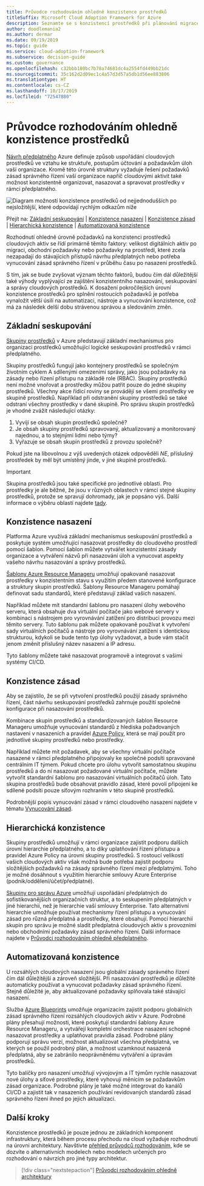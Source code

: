 ```yaml
---
title: Průvodce rozhodováním ohledně konzistence prostředků
titleSuffix: Microsoft Cloud Adoption Framework for Azure
description: Seznamte se s konzistencí prostředků při plánování migrace do Azure.
author: doodlemania2
ms.author: dermar
ms.date: 09/19/2019
ms.topic: guide
ms.service: cloud-adoption-framework
ms.subservice: decision-guide
ms.custom: governance
ms.openlocfilehash: c32bbb180bc7b78a74681dc4a2554fd449bb21dc
ms.sourcegitcommit: 35c162d2d09ec1c4a57d3d57a5db1d56ee883806
ms.translationtype: HT
ms.contentlocale: cs-CZ
ms.lasthandoff: 10/17/2019
ms.locfileid: "72547880"
---
```

# <a name="resource-consistency-decision-guide"></a>Průvodce rozhodováním ohledně konzistence prostředků

[Návrh předplatného](../subscriptions/index.md) Azure definuje způsob uspořádání cloudových prostředků ve vztahu ke struktuře, postupům účtování a požadavkům úloh vaší organizace. Kromě této úrovně struktury vyžaduje řešení požadavků zásad správného řízení vaší organizace napříč cloudovými aktivit také možnost konzistentně organizovat, nasazovat a spravovat prostředky v rámci předplatného.

![Diagram možností konzistence prostředků od nejjednodušších po nejsložitější, které odpovídají rychlým odkazům níže](../../_images/decision-guides/decision-guide-resource-consistency.png)

Přejít na: [Základní seskupování](#basic-grouping) | [Konzistence nasazení](#deployment-consistency) | [Konzistence zásad](#policy-consistency) | [Hierarchická konzistence](#hierarchical-consistency) | [Automatizovaná konzistence](#automated-consistency)

Rozhodnutí ohledně úrovně požadavků na konzistenci prostředků cloudových aktiv se řídí primárně těmito faktory: velikost digitálních aktiv po migraci, obchodní požadavky nebo požadavky na prostředí, které zcela nezapadají do stávajících přístupů návrhu předplatných nebo potřeba vynucování zásad správného řízení v průběhu času po nasazení prostředků.

S tím, jak se bude zvyšovat význam těchto faktorů, budou čím dál důležitější také výhody vyplývající ze zajištění konzistentního nasazování, seskupování a správy cloudových prostředků. K dosažení pokročilejších úrovní konzistence prostředků pro splnění rostoucích požadavků je potřeba vynaložit větší úsilí na automatizaci, nástroje a vynucování konzistence, což má za následek delší dobu strávenou správou a sledováním změn.

## <a name="basic-grouping"></a>Základní seskupování

[Skupiny prostředků](https://docs.microsoft.com/azure/azure-resource-manager/resource-group-overview#resource-groups) v Azure představují základní mechanismus pro organizaci prostředků umožňující logické seskupování prostředků v rámci předplatného.

Skupiny prostředků fungují jako kontejnery prostředků se společným životním cyklem A sdílenými omezeními správy, jako jsou požadavky na zásady nebo řízení přístupu na základě role (RBAC). Skupiny prostředků není možné vnořovat a prostředky můžou patřit pouze do jedné skupiny prostředků. Všechny akce řídicí roviny se provádějí se všemi prostředky ve skupině prostředků. Například při odstranění skupiny prostředků se také odstraní všechny prostředky v dané skupině. Pro správu skupin prostředků je vhodné zvážit následující otázky:

1. Vyvíjí se obsah skupin prostředků společně?
1. Je obsah skupiny prostředků spravovaný, aktualizovaný a monitorovaný najednou, a to stejnými lidmi nebo týmy?
1. Vyřazuje se obsah skupin prostředků z provozu společně?

Pokud jste na libovolnou z výš uvedených otázek odpověděli _NE_, příslušný prostředek by měl být umístěný jinde, v jiné skupině prostředků.

> [!IMPORTANT]
> Skupina prostředků jsou také specifické pro jednotlivé oblasti. Pro prostředky je ale běžné, že jsou v různých oblastech v rámci stejné skupiny prostředků, protože se spravují dohromady, jak je popsáno výš. Další informace o výběru oblastí najdete [tady](../regions/index.md).

## <a name="deployment-consistency"></a>Konzistence nasazení

Platforma Azure využívá základní mechanismus seskupování prostředků a poskytuje systém umožňující nasazovat prostředky do cloudového prostředí pomocí šablon. Pomocí šablon můžete vytvářet konzistentní zásady organizace a vytváření názvů při nasazování úloh a vynucovat aspekty vašeho návrhu nasazování a správy prostředků.

[Šablony Azure Resource Manageru](https://docs.microsoft.com/azure/azure-resource-manager/template-deployment-overview) umožňují opakovaně nasazovat prostředky v konzistentním stavu s využitím předem stanovené konfigurace a struktury skupin prostředků. Šablony Resource Manageru pomáhají definovat sadu standardů, které představují základ vašich nasazení.

Například můžete mít standardní šablonu pro nasazení úlohy webového serveru, která obsahuje dva virtuální počítače jako webové servery v kombinaci s nástrojem pro vyrovnávání zatížení pro distribuci provozu mezi těmito servery. Tuto šablonu pak můžete opakovaně používat k vytvoření sady virtuálních počítačů a nástroje pro vyrovnávání zatížení s identickou strukturou, kdykoli se bude tento typ úlohy vyžadovat, a bude vám stačit jenom změnit příslušný název nasazení a IP adresu.

Tyto šablony můžete také nasazovat programově a integrovat s vašimi systémy CI/CD.

## <a name="policy-consistency"></a>Konzistence zásad

Aby se zajistilo, že se při vytvoření prostředků použijí zásady správného řízení, část návrhu seskupování prostředků zahrnuje použití společné konfigurace při nasazování prostředků.

Kombinace skupin prostředků a standardizovaných šablon Resource Manageru umožňuje vynucování standardů z hlediska požadovaných nastavení v nasazeních a pravidel [Azure Policy](https://docs.microsoft.com/azure/governance/policy/overview), která se mají použít pro jednotlivé skupiny prostředků nebo prostředky.

Například můžete mít požadavek, aby se všechny virtuální počítače nasazené v rámci předplatného připojovaly ke společné podsíti spravované centrálním IT týmem. Pokud chcete pro úlohu vytvořit samostatnou skupinu prostředků a do ní nasazovat požadované virtuální počítače, můžete vytvořit standardní šablonu pro nasazování virtuálních počítačů úloh. Tato skupina prostředků bude obsahovat pravidlo zásad, které povolí připojení ke sdílené podsíti pouze síťovým rozhraním v této skupině prostředků.

Podrobnější popis vynucování zásad v rámci cloudového nasazení najdete v tématu [Vynucování zásad](../policy-enforcement/index.md).

## <a name="hierarchical-consistency"></a>Hierarchická konzistence

Skupiny prostředků umožňují v rámci organizace zajistit podporu dalších úrovní hierarchie předplatného, a to díky uplatňování řízení přístupu a pravidel Azure Policy na úrovni skupiny prostředků. S rostoucí velikostí vašich cloudových aktiv však možná bude potřeba zajistit podporu složitějších požadavků na zásady správného řízení mezi předplatnými. Toho je možné dosáhnout s využitím hierarchie smlouvy Azure Enterprise (podnik/oddělení/účet/předplatné).

[Skupiny pro správu Azure](https://docs.microsoft.com/azure/governance/management-groups) umožňují uspořádání předplatných do sofistikovanějších organizačních struktur, a to seskupením předplatných v jiné hierarchii, než je hierarchie vaší smlouvy Enterprise. Tato alternativní hierarchie umožňuje používat mechanismy řízení přístupu a vynucování zásad pro různá předplatná a prostředky, které obsahují. Pomocí hierarchií skupin pro správu je možné sladit předplatná cloudových aktiv s provozními nebo obchodními požadavky zásad správného řízení. Další informace najdete v [Průvodci rozhodováním ohledně předplatného](../subscriptions/index.md).

## <a name="automated-consistency"></a>Automatizovaná konzistence

U rozsáhlých cloudových nasazení jsou globální zásady správného řízení čím dál důležitější a zároveň složitější. Při nasazování prostředků je důležité automaticky používat a vynucovat požadavky zásad správného řízení. Stejně důležité je, aby aktualizované požadavky splňovala také stávající nasazení.

Služba [Azure Blueprints](https://docs.microsoft.com/azure/governance/blueprints/overview) umožňuje organizacím zajistit podporu globálních zásad správného řízení rozsáhlých cloudových aktiv v Azure. Podrobné plány přesahují možnosti, které poskytují standardní šablony Azure Resource Manageru, a vytvářejí kompletní orchestrace nasazení schopné nasazovat prostředky a uplatňovat pravidla zásad. Podrobné plány podporují správu verzí, možnost aktualizovat všechna předplatná, ve kterých se použil podrobný plán, a možnost uzamknout nasazená předplatná, aby se zabránilo neoprávněnému vytváření a úpravám prostředků.

Tyto balíčky pro nasazení umožňují vývojovým a IT týmům rychle nasazovat nové úlohy a síťové prostředky, které vyhovují měnícím se požadavkům zásad organizace. Podrobné plány je také možné integrovat do kanálů CI/CD a zajistit tak v nasazeních používání revidovaných standardů zásad správného řízení ihned po jejich aktualizaci.

## <a name="next-steps"></a>Další kroky

Konzistence prostředků je pouze jednou ze základních komponent infrastruktury, která během procesu přechodu na cloud vyžaduje rozhodnutí na úrovni architektury. Navštivte [přehled průvodců rozhodováním](../index.md), kde se dozvíte o alternativních modelech nebo modelech určených pro rozhodování o návrzích pro jiné typy architektur.

> [!div class="nextstepaction"]
> [Průvodci rozhodováním ohledně architektury](../index.md)
